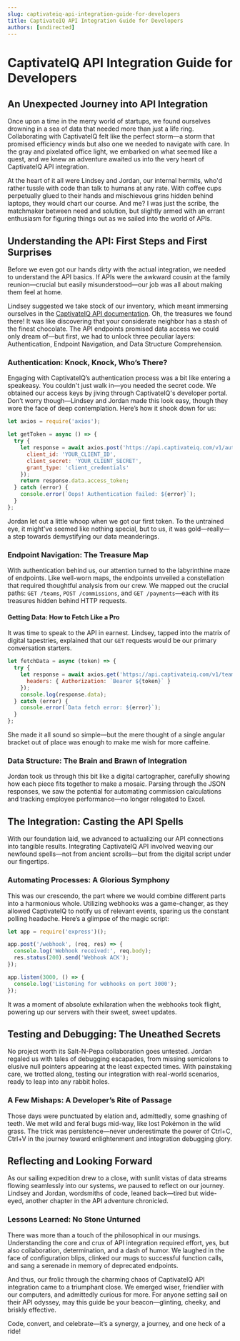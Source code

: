 ```yaml
---
slug: captivateiq-api-integration-guide-for-developers
title: CaptivateIQ API Integration Guide for Developers
authors: [undirected]
---
```



# CaptivateIQ API Integration Guide for Developers

## An Unexpected Journey into API Integration

Once upon a time in the merry world of startups, we found ourselves drowning in a sea of data that needed more than just a life ring. Collaborating with CaptivateIQ felt like the perfect storm—a storm that promised efficiency winds but also one we needed to navigate with care. In the gray and pixelated office light, we embarked on what seemed like a quest, and we knew an adventure awaited us into the very heart of CaptivateIQ API integration.

At the heart of it all were Lindsey and Jordan, our internal hermits, who'd rather tussle with code than talk to humans at any rate. With coffee cups perpetually glued to their hands and mischievous grins hidden behind laptops, they would chart our course. And me? I was just the scribe, the matchmaker between need and solution, but slightly armed with an errant enthusiasm for figuring things out as we sailed into the world of APIs.

## Understanding the API: First Steps and First Surprises

Before we even got our hands dirty with the actual integration, we needed to understand the API basics. If APIs were the awkward cousin at the family reunion—crucial but easily misunderstood—our job was all about making them feel at home.

Lindsey suggested we take stock of our inventory, which meant immersing ourselves in the [CaptivateIQ API documentation](https://developers.captivateiq.com/). Oh, the treasures we found there! It was like discovering that your considerate neighbor has a stash of the finest chocolate. The API endpoints promised data access we could only dream of—but first, we had to unlock three peculiar layers: Authentication, Endpoint Navigation, and Data Structure Comprehension.

### Authentication: Knock, Knock, Who’s There?

Engaging with CaptivateIQ’s authentication process was a bit like entering a speakeasy. You couldn't just walk in—you needed the secret code. We obtained our access keys by jiving through CaptivateIQ's developer portal. Don’t worry though—Lindsey and Jordan made this look easy, though they wore the face of deep contemplation. Here’s how it shook down for us:

```javascript
let axios = require('axios');

let getToken = async () => {
  try {
    let response = await axios.post('https://api.captivateiq.com/v1/authenticate', {
      client_id: 'YOUR_CLIENT_ID',
      client_secret: 'YOUR_CLIENT_SECRET',
      grant_type: 'client_credentials'
    });
    return response.data.access_token;
  } catch (error) {
    console.error(`Oops! Authentication failed: ${error}`);
  }
};
```
Jordan let out a little whoop when we got our first token. To the untrained eye, it might've seemed like nothing special, but to us, it was gold—really—a step towards demystifying our data meanderings.

### Endpoint Navigation: The Treasure Map

With authentication behind us, our attention turned to the labyrinthine maze of endpoints. Like well-worn maps, the endpoints unveiled a constellation that required thoughtful analysis from our crew. We mapped out the crucial paths: `GET /teams`, `POST /commissions`, and `GET /payments`—each with its treasures hidden behind HTTP requests.

#### Getting Data: How to Fetch Like a Pro

It was time to speak to the API in earnest. Lindsey, tapped into the matrix of digital tapestries, explained that our `GET` requests would be our primary conversation starters.

```javascript
let fetchData = async (token) => {
  try {
    let response = await axios.get('https://api.captivateiq.com/v1/teams', {
      headers: { Authorization: `Bearer ${token}` }
    });
    console.log(response.data);
  } catch (error) {
    console.error(`Data fetch error: ${error}`);
  }
};
```

She made it all sound so simple—but the mere thought of a single angular bracket out of place was enough to make me wish for more caffeine. 

### Data Structure: The Brain and Brawn of Integration

Jordan took us through this bit like a digital cartographer, carefully showing how each piece fits together to make a mosaic. Parsing through the JSON responses, we saw the potential for automating commission calculations and tracking employee performance—no longer relegated to Excel. 

## The Integration: Casting the API Spells

With our foundation laid, we advanced to actualizing our API connections into tangible results. Integrating CaptivateIQ API involved weaving our newfound spells—not from ancient scrolls—but from the digital script under our fingertips.

### Automating Processes: A Glorious Symphony

This was our crescendo, the part where we would combine different parts into a harmonious whole. Utilizing webhooks was a game-changer, as they allowed CaptivateIQ to notify us of relevant events, sparing us the constant polling headache. Here’s a glimpse of the magic script:

```javascript
let app = require('express')();

app.post('/webhook', (req, res) => {
  console.log('Webhook received:', req.body);
  res.status(200).send('Webhook ACK');
});

app.listen(3000, () => {
  console.log('Listening for webhooks on port 3000');
});
```

It was a moment of absolute exhilaration when the webhooks took flight, powering up our servers with their sweet, sweet updates.

## Testing and Debugging: The Uneathed Secrets

No project worth its Salt-N-Pepa collaboration goes untested. Jordan regaled us with tales of debugging escapades, from missing semicolons to elusive null pointers appearing at the least expected times. With painstaking care, we trotted along, testing our integration with real-world scenarios, ready to leap into any rabbit holes.

### A Few Mishaps: A Developer’s Rite of Passage

Those days were punctuated by elation and, admittedly, some gnashing of teeth. We met wild and feral bugs mid-way, like lost Pokémon in the wild grass. The trick was persistence—never underestimate the power of Ctrl+C, Ctrl+V in the journey toward enlightenment and integration debugging glory.

## Reflecting and Looking Forward

As our sailing expedition drew to a close, with sunlit vistas of data streams flowing seamlessly into our systems, we paused to reflect on our journey. Lindsey and Jordan, wordsmiths of code, leaned back—tired but wide-eyed, another chapter in the API adventure chronicled.

### Lessons Learned: No Stone Unturned

There was more than a touch of the philosophical in our musings. Understanding the core and crux of API integration required effort, yes, but also collaboration, determination, and a dash of humor. We laughed in the face of configuration blips, clinked our mugs to successful function calls, and sang a serenade in memory of deprecated endpoints.

And thus, our frolic through the charming chaos of CaptivateIQ API integration came to a triumphant close. We emerged wiser, friendlier with our computers, and admittedly curious for more. For anyone setting sail on their API odyssey, may this guide be your beacon—glinting, cheeky, and briskly effective.

Code, convert, and celebrate—it’s a synergy, a journey, and one heck of a ride!